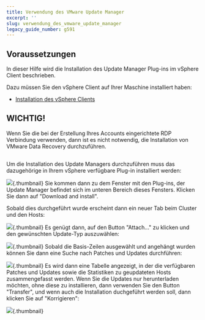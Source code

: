 ```yaml
---
title: Verwendung des VMware Update Manager
excerpt: ''
slug: verwendung_des_vmware_update_manager
legacy_guide_number: g591
---
```



## Voraussetzungen
In dieser Hilfe wird die Installation des Update Manager Plug-ins im vSphere Client beschrieben.

Dazu müssen Sie den vSphere Client auf Ihrer Maschine installiert haben:


- [Installation des vSphere Clients]({legacy}600)



## WICHTIG!
Wenn Sie die bei der Erstellung Ihres Accounts eingerichtete RDP Verbindung verwenden, dann ist es nicht notwendig, die Installation von VMware Data Recovery durchzuführen.


## 
Um die Installation des Update Managers durchzuführen muss das dazugehörige in Ihrem vSphere verfügbare Plug-in installiert werden:

![](images/img_156.jpg){.thumbnail}
Sie kommen dann zu dem Fenster mit den Plug-ins, der Update Manager befindet sich im unteren Bereich dieses Fensters. Klicken Sie dann auf "Download and install".

Sobald dies durchgeführt wurde erscheint dann ein neuer Tab beim Cluster und den Hosts:

![](images/img_66.jpg){.thumbnail}
Es genügt dann, auf den Button "Attach..." zu klicken und den gewünschten Update-Typ auszuwählen:

![](images/img_67.jpg){.thumbnail}
Sobald die Basis-Zeilen ausgewählt und angehängt wurden können Sie dann eine Suche nach Patches und Updates durchführen:

![](images/img_68.jpg){.thumbnail}
Es wird dann eine Tabelle angezeigt, in der die verfügbaren Patches und Updates sowie die Statistiken zu geupdateten Hosts zusammengefasst werden.
Wenn Sie die Updates nur herunterladen möchten, ohne diese zu installieren, dann verwenden Sie den Button "Transfer", und wenn auch die Installation duchgeführt werden soll, dann klicken Sie auf "Korrigieren":

![](images/img_69.jpg){.thumbnail}

